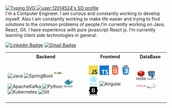 
  <a href="https://git.io/typing-svg">
  <img src="https://readme-typing-svg.demolab.com?font=Fira+Code&weight=900&size=30&duration=800&pause=1000&color=CE3628FE&  background=FFFFFF00&multiline=true&width=871&height=50&lines=Hi.+I'm+C%C3%9CLLO.++++%40celalaygar" alt="Typing SVG" />
  </a> 

<a href="https://github.com/johannchopin/stackoverflow-readme-profile">
  <img src="https://stackoverflow-readme-profile.johannchopin.fr/profile-small/12014524?theme=default" alt="user:12014524's SO profile">
</a>
<br/>
I'm a Computer Engineer. I am curious and constantly working to develop myself. Also I am constantly working to make life easier and trying to find solutions to the common problems of people.I’m currently working on Java, React, Git. I have experience with pure javascript React js. I’m currently learning client side technologies in general.

[![Linkedin Badge](https://img.shields.io/badge/-celalaygar-blue?style=flat-square&logo=Linkedin&logoColor=white&link=https://www.linkedin.com/in/celalaygar/)](https://www.linkedin.com/in/celalaygar/) 
[![Gmail Badge](https://img.shields.io/badge/-celal.aygar@gmail.com-c14438?style=flat-square&logo=Gmail&logoColor=white&link=mailto:celal.aygar@gmail.com)](mailto:celal.aygar@gmail.com)

<table>
  <th>Backend</th>
  <th>Frontend</th>
  <th>DataBase</th>
  <tr>
    <td>
      <p align="left">
        <img src="https://raw.githubusercontent.com/danielcranney/readme-generator/main/public/icons/skills/java-colored.svg" width="30" height="30" alt="Java" />
        <img src="https://www.vectorlogo.zone/logos/springio/springio-icon.svg" width="30" height="30" alt="SpringBoot" />
        <img src="https://raw.githubusercontent.com/devicons/devicon/master/icons/nodejs/nodejs-original-wordmark.svg" width="30" height="30" alt="NodeJs" />
        <img src="https://www.vectorlogo.zone/logos/apache_kafka/apache_kafka-icon.svg" width="30" height="30" alt="ApacheKafka" />
        <img src="https://raw.githubusercontent.com/danielcranney/readme-generator/main/public/icons/skills/python-colored.svg" width="30" height="30" alt="Python" />
        <img src="https://raw.githubusercontent.com/devicons/devicon/master/icons/docker/docker-original-wordmark.svg" width="30" height="30" alt="Docker" />
        <img src="https://www.vectorlogo.zone/logos/kubernetes/kubernetes-icon.svg" width="30" height="30" alt="Kubernetes" />
        <img src="https://www.vectorlogo.zone/logos/git-scm/git-scm-icon.svg" width="30" height="30" alt="Git" />
      </p>
    </td>
    <td>
      <p align="left">
        <img src="https://raw.githubusercontent.com/devicons/devicon/master/icons/javascript/javascript-original.svg" width="30" height="30" alt="JavaScript" />
        <img src="https://raw.githubusercontent.com/devicons/devicon/master/icons/typescript/typescript-original.svg" width="30" height="30" alt="TypeScript" />
        <img src="https://raw.githubusercontent.com/devicons/devicon/master/icons/html5/html5-original-wordmark.svg" width="30" height="30" alt="HTML5" />
        <img src="https://raw.githubusercontent.com/devicons/devicon/master/icons/css3/css3-original-wordmark.svg" width="30" height="30" alt="CSS3" />
        <img src="https://raw.githubusercontent.com/devicons/devicon/master/icons/react/react-original-wordmark.svg" width="30" height="30" alt="Reactjs" />
        <img src="https://angular.io/assets/images/logos/angular/angular.svg" width="30" height="30" alt="Angular" />
        <img src="https://raw.githubusercontent.com/devicons/devicon/master/icons/bootstrap/bootstrap-plain-wordmark.svg" width="30" height="30" alt="Bootstrap" /> 
      </p>
    </td>
    <td>
      <p align="left">
        <img src="https://raw.githubusercontent.com/devicons/devicon/master/icons/redis/redis-original-wordmark.svg" width="30" height="30" alt="REDİS" />
        <img src="https://raw.githubusercontent.com/devicons/devicon/master/icons/postgresql/postgresql-original-wordmark.svg" width="30" height="30" alt="PostgreSQL" />
        <img src="https://raw.githubusercontent.com/devicons/devicon/master/icons/oracle/oracle-original.svg" width="30" height="30" alt="ORACLE" />
        <img src="https://raw.githubusercontent.com/devicons/devicon/master/icons/mysql/mysql-original-wordmark.svg" width="30" height="30" alt="MySQL" />
      </p>
    </td>
  </tr>
</table>

